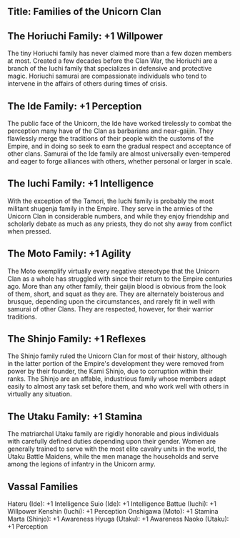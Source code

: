 Title: Families of the Unicorn Clan
---
## The Horiuchi Family: +1 Willpower

The tiny Horiuchi family has never claimed more than a few dozen members at most. Created a few decades before the Clan War, the Horiuchi are a branch of the Iuchi family that specializes in defensive and protective magic. Horiuchi samurai are compassionate individuals who tend to intervene in the affairs of others during times of crisis.

## The Ide Family: +1 Perception

The public face of the Unicorn, the Ide have worked tirelessly to combat the perception many have of the Clan as barbarians and near-gaijin. They flawlessly merge the traditions of their people with the customs of the Empire, and in doing so seek to earn the gradual respect and acceptance of other clans. Samurai of the Ide family are almost universally even-tempered and eager to forge alliances with others, whether personal or larger in scale.

## The Iuchi Family: +1 Intelligence

With the exception of the Tamori, the Iuchi family is probably the most militant shugenja family in the Empire. They serve in the armies of the Unicorn Clan in considerable numbers, and while they enjoy friendship and scholarly debate as much as any priests, they do not shy away from conflict when pressed.

## The Moto Family: +1 Agility

The Moto exemplify virtually every negative stereotype that the Unicorn Clan as a whole has struggled with since their return to the Empire centuries ago. More than any other family, their gaijin blood is obvious from the look of them, short, and squat as they are. They are alternately boisterous and brusque, depending upon the circumstances, and rarely fit in well with samurai of other Clans. They are respected, however, for their warrior traditions.

## The Shinjo Family: +1 Reflexes

The Shinjo family ruled the Unicorn Clan for most of their history, although in the latter portion of the Empire's development they were removed from power by their founder, the Kami Shinjo, due to corruption within their ranks. The Shinjo are an affable, industrious family whose members adapt easily to almost any task set before them, and who work well with others in virtually any situation.

## The Utaku Family: +1 Stamina

The matriarchal Utaku family are rigidly honorable and pious individuals with carefully defined duties depending upon their gender. Women are generally trained to serve with the most elite cavalry units in the world, the Utaku Battle Maidens, while the men manage the households and serve among the legions of infantry in the Unicorn army.

## Vassal Families

Hateru (Ide): +1 Intelligence
Suio (Ide): +1 Intelligence
Battue (Iuchi): +1 Willpower
Kenshin (Iuchi): +1 Perception
Onshigawa (Moto): +1 Stamina
Marta (Shinjo): +1 Awareness
Hyuga (Utaku): +1 Awareness
Naoko (Utaku): +1 Perception

